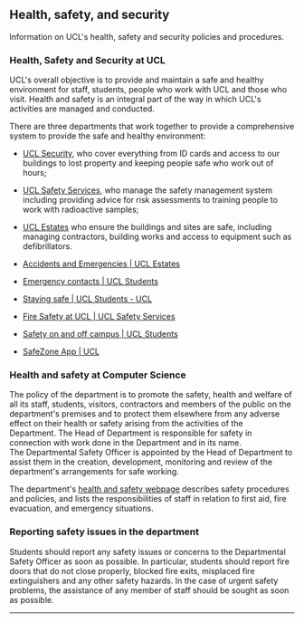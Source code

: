 ## Health, safety, and security

Information on UCL's health, safety and security policies and procedures.

### Health, Safety and Security at UCL

UCL's overall objective is to provide and maintain a safe and healthy environment for staff, students, people who work with UCL and those who visit. Health and safety is an integral part of the way in which UCL's activities are managed and conducted.

There are three departments that work together to provide a comprehensive system to provide the safe and healthy environment:
- [UCL Security](https://www.ucl.ac.uk/estates/our-services/security-ucl), who cover everything from ID cards and access to our buildings to lost property and keeping people safe who work out of hours;
- [UCL Safety Services](https://www.ucl.ac.uk/safety-services/), who manage the safety management system including providing advice for risk assessments to training people to work with radioactive samples;
- [UCL Estates](https://www.ucl.ac.uk/estates/) who ensure the buildings and sites are safe, including managing contractors, building works and access to equipment such as defibrillators.

- [Accidents and Emergencies | UCL Estates](https://www.ucl.ac.uk/estates/our-services/security-ucl/accidents-and-emergencies)
- [Emergency contacts | UCL Students](https://www.ucl.ac.uk/students/support-and-wellbeing/emergency-contacts)
- [Staying safe | UCL Students - UCL](https://www.ucl.ac.uk/students/life-ucl/staying-safe)
- [Fire Safety at UCL | UCL Safety Services](https://www.ucl.ac.uk/safety-services/fire-safety)
- [Safety on and off campus | UCL Students](https://www.ucl.ac.uk/students/life-ucl/staying-safe/safety-and-campus)
- [SafeZone App | UCL](https://www.ucl.ac.uk/estates/our-services/security-ucl/safezone-app)

### Health and safety at Computer Science

The policy of the department is to promote the safety, health and welfare of all its staff, students, visitors, contractors and members of the public on the department's premises and to protect them elsewhere from any adverse effect on their health or safety arising from the activities of the Department. The Head of Department is responsible for safety in connection with work done in the Department and in its name. The Departmental Safety Officer is appointed by the Head of Department to assist them in the creation, development, monitoring and review of the department's arrangements for safe working.

The department's [health and safety webpage](https://www.ucl.ac.uk/computer-science/internal/safety) describes safety procedures and policies, and lists the responsibilities of staff in relation to first aid, fire evacuation, and emergency situations.

### Reporting safety issues in the department

Students should report any safety issues or concerns to the Departmental Safety Officer as soon as possible. In particular, students should report fire doors that do not close properly, blocked fire exits, misplaced fire extinguishers and any other safety hazards. In the case of urgent safety problems, the assistance of any member of staff should be sought as soon as possible.

---
